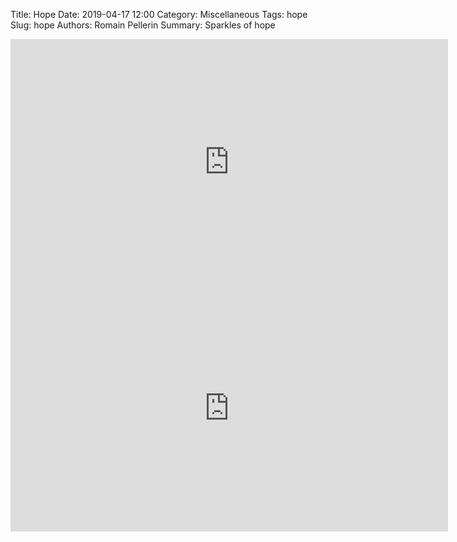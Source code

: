 Title: Hope
Date: 2019-04-17 12:00
Category: Miscellaneous
Tags: hope
Slug: hope
Authors: Romain Pellerin
Summary: Sparkles of hope

<iframe width="700" height="394" src="https://www.youtube-nocookie.com/embed/3LvTgiWSAAE" frameborder="0" allow="accelerometer; autoplay; encrypted-media; gyroscope; picture-in-picture" allowfullscreen></iframe>

<iframe width="700" height="394" src="https://www.youtube-nocookie.com/embed/wTTMMMaTaf0" frameborder="0" allow="accelerometer; autoplay; encrypted-media; gyroscope; picture-in-picture" allowfullscreen></iframe>
